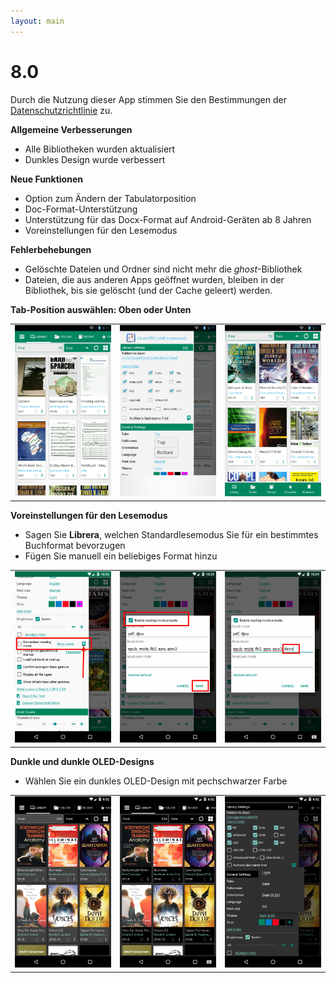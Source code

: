 ```yaml
---
layout: main
---
```


# 8.0

Durch die Nutzung dieser App stimmen Sie den Bestimmungen der [Datenschutzrichtlinie](/PrivacyPolicy/de) zu.

**Allgemeine Verbesserungen**

* Alle Bibliotheken wurden aktualisiert
* Dunkles Design wurde verbessert

**Neue Funktionen**

* Option zum Ändern der Tabulatorposition
* Doc-Format-Unterstützung
* Unterstützung für das Docx-Format auf Android-Geräten ab 8 Jahren
* Voreinstellungen für den Lesemodus

**Fehlerbehebungen**

* Gelöschte Dateien und Ordner sind nicht mehr die _ghost_-Bibliothek
* Dateien, die aus anderen Apps geöffnet wurden, bleiben in der Bibliothek, bis sie gelöscht (und der Cache geleert) werden.

**Tab-Position auswählen: Oben oder Unten**

||||
|-|-|-|
|![](2.png)|![](3.png)|![](1.png)|

**Voreinstellungen für den Lesemodus**

* Sagen Sie **Librera**, welchen Standardlesemodus Sie für ein bestimmtes Buchformat bevorzugen
* Fügen Sie manuell ein beliebiges Format hinzu

||||
|-|-|-|
|![](4.png)|![](5.png)|![](6.png)|

**Dunkle und dunkle OLED-Designs**

* Wählen Sie ein dunkles OLED-Design mit pechschwarzer Farbe

||||
|-|-|-|
|![](9.png)|![](8.png)|![](7.png)|

